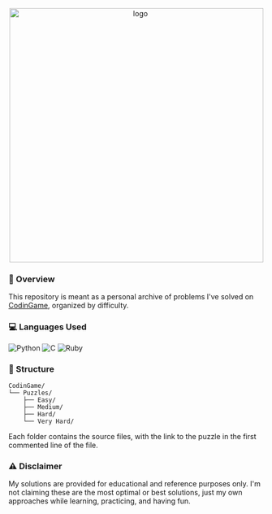 <p align="center">
  <img src="https://upload.wikimedia.org/wikipedia/fr/1/14/CodinGame_Logo.svg" alt="logo" width="500"/>
</p>

### 📖 Overview

This repository is meant as a personal archive of problems I've solved on [CodinGame](https://www.codingame.com/), organized by difficulty.

### 💻 Languages Used
![Python](https://img.shields.io/badge/Python-3776AB?style=for-the-badge&logo=python&logoColor=white)
![C](https://img.shields.io/badge/C-A8B9CC?style=for-the-badge&logo=c&logoColor=white)
![Ruby](https://img.shields.io/badge/Ruby-CC342D?style=for-the-badge&logo=ruby&logoColor=white)

### 📁 Structure
```
CodinGame/
└── Puzzles/
    ├── Easy/
    ├── Medium/
    ├── Hard/
    └── Very Hard/
```
Each folder contains the source files, with the link to the puzzle in the first commented line of the file.

### ⚠️ Disclaimer

My solutions are provided for educational and reference purposes only. 
I'm not claiming these are the most optimal or best solutions, just my own approaches while learning, practicing, and having fun.